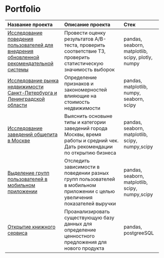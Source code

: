 # Portfolio
| Название проекта  | Описание проекта  | Стек |
|:------------- |:---------------| :-------------|
|  [Исследование поведения пользователей для внедрения обновленной рекомендательной системы](https://github.com/Viktoriyafilipchik/data_analyst/blob/main/%D0%90%D0%92%20%D1%82%D0%B5%D1%81%D1%82%D0%B8%D1%80%D0%BE%D0%B2%D0%B0%D0%BD%D0%B8%D0%B5%20%D0%B2%D0%BD%D0%B5%D0%B4%D1%80%D0%B5%D0%BD%D0%B8%D0%B5%20%D0%BD%D0%BE%D0%B2%D0%BE%D0%B9%20%D1%80%D0%B5%D0%BA%D0%BE%D0%BC%D0%B5%D0%BD%D0%B4%D0%B0%D1%82%D0%B5%D0%BB%D1%8C%D0%BD%D0%BE%D0%B9%20%D1%81%D0%B8%D1%81%D1%82%D0%B5%D0%BC%D1%8B/recomendation_system.ipynb) |  Провести оценку результатов A/B-теста, проверить соответствие ТЗ, проверить статистическую значимость выборок |pandas, seaborn, matplotlib, scipy, plotly, numpy  |
| [Исследование рынка недвижимости Санкт-Петербурга и Ленинградской области](https://github.com/Viktoriyafilipchik/data_analyst/blob/main/%D0%98%D1%81%D1%81%D0%BB%D0%B5%D0%B4%D0%BE%D0%B2%D0%B0%D0%BD%D0%B8%D0%B5%20%D1%80%D1%8B%D0%BD%D0%BA%D0%B0%20%D0%BD%D0%B5%D0%B4%D0%B2%D0%B8%D0%B6%D0%B8%D0%BC%D0%BE%D1%81%D1%82%D0%B8%20%D0%A1%D0%9F%D0%B1/real_estate.ipynb)      |  Определение признаков и закономерностей влияющие на стоимость недвижимости    |pandas, matplotlib, numpy, seaborn, scipy    |
| [Исследование заведений общепита в Москве](https://github.com/Viktoriyafilipchik/data_analyst/blob/main/%D0%98%D1%81%D1%81%D0%BB%D0%B5%D0%B4%D0%BE%D0%B2%D0%B0%D0%BD%D0%B8%D0%B5%20%D1%80%D1%8B%D0%BD%D0%BA%D0%B0%20%D0%B7%D0%B0%D0%B2%D0%B5%D0%B4%D0%B5%D0%BD%D0%B8%D0%B9%20%D0%9C%D0%BE%D1%81%D0%BA%D0%B2%D1%8B%20(%D0%B4%D0%BB%D1%8F%20%D0%BE%D1%82%D0%BA%D1%80%D1%8B%D1%82%D0%B8%D1%8F%20%D0%B1%D0%B8%D0%B7%D0%BD%D0%B5%D1%81%D0%B0)/restor_pubs_cafe.ipynb) | Выяснить основыне типы и категории заведений города Москвы, время работы и средний чек. Дать рекомендации по открытию бизнеса  |pandas, seaborn, matplotlib, scipy, numpy,scipy  |
|  [Выделение групп пользователей в мобильном приложении](https://github.com/Viktoriyafilipchik/data_analyst/blob/main/%D0%92%D1%8B%D0%B4%D0%B5%D0%BB%D0%B5%D0%BD%D0%B8%D0%B5%20%D0%B3%D1%80%D1%83%D0%BF%D0%BF%20%D0%BF%D0%BE%D0%BB%D1%8C%D0%B7%D0%BE%D0%B2%D0%B0%D1%82%D0%B5%D0%BB%D0%B5%D0%B9%20%D0%BD%D0%BE%D0%B2%D0%BE%D0%B3%D0%BE%20%D0%BF%D1%80%D0%B8%D0%BB%D0%BE%D0%B6%D0%B5%D0%BD%D0%B8%D1%8F/groups_of_users.ipynb) | Отследить зависимости в поведении разных групп пользователей в мобильном приложении с целью увеличения показателей выручки  | pandas, seaborn, matplotlib, scipy, numpy,scipy |
| [Открытие книжного сервиса](DB_postgree_SQL.ipynb)| Проанализировать существующую базу данных для определение ценностного предложения для нового продукта | pandas, postgreeSQL |


